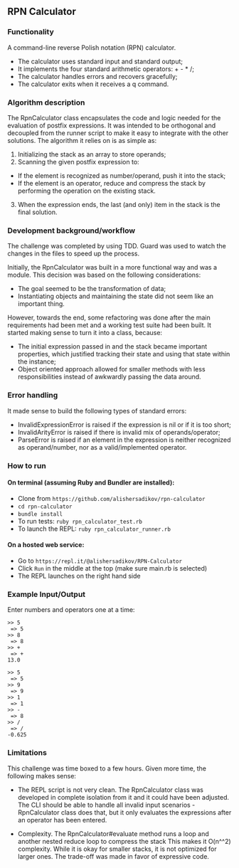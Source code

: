 ## RPN Calculator
### Functionality
A command-line reverse Polish notation (RPN) calculator.

* The calculator uses standard input and standard output;
* It implements the four standard arithmetic operators: + - * /;
* The calculator handles errors and recovers gracefully;
* The calculator exits when it receives a q command. 

### Algorithm description

The RpnCalculator class encapsulates the code and logic needed for the evaluation of postfix expressions. It was intended to be orthogonal and decoupled from the runner script to make it easy to integrate with the other solutions. The algorithm it relies on is as simple as:
1. Initializing the stack as an array to store operands;
2. Scanning the given postfix expression to: 
  * If the element is recognized as number/operand, push it into the stack;
  * If the element is an operator, reduce and compress the stack by performing the operation on the existing stack.
3. When the expression ends, the last (and only) item in the stack is the final solution. 

### Development background/workflow 

The challenge was completed by using TDD. Guard was used to watch the changes in the files to speed up the process. 

Initially, the RpnCalculator was built in a more functional way and was a module. This decision was based on the following considerations:
* The goal seemed to be the transformation of data;
* Instantiating objects and maintaining the state did not seem like an important thing.

However, towards the end, some refactoring was done after the main requirements had been met and a working test suite had been built. It started making sense to turn it into a class, because:
* The initial expression passed in and the stack became important properties, which justified tracking their state and using that state within the instance;
* Object oriented approach allowed for smaller methods with less responsibilities instead of awkwardly passing the data around.

### Error handling

It made sense to build the following types of standard errors: 
* InvalidExpressionError is raised if the expression is nil or if it is too short;
* InvalidArityError is raised if there is invalid mix of operands/operator;
* ParseError is raised if an element in the expression is neither recognized as operand/number, nor as a valid/implemented operator.

### How to run

#### On terminal (assuming Ruby and Bundler are installed):
* Clone from `https://github.com/alishersadikov/rpn-calculator`
* `cd rpn-calculator`
* `bundle install`
* To run tests: 
 `ruby rpn_calculator_test.rb`
* To launch the REPL: 
 `ruby rpn_calculator_runner.rb`
 
#### On a hosted web service:
* Go to `https://repl.it/@alishersadikov/RPN-Calculator`
* Click `Run` in the middle at the top (make sure main.rb is selected)
* The REPL launches on the right hand side

### Example Input/Output
Enter numbers and operators one at a time: 
``` 
>> 5 
 => 5
>> 8
 => 8
>> +
 => +
13.0
```
```
>> 5
 => 5
>> 9
 => 9
>> 1
 => 1
>> -
 => 8
>> /
 => /
-0.625
```
### Limitations
This challenge was time boxed to a few hours. Given more time, the following makes sense:
* The REPL script is not very clean. The RpnCalculator class was developed in complete isolation from it and it could have been adjusted. The CLI should be able to handle all invalid input scenarios - RpnCalculator class does that, but it only evaluates the expressions after an operator has been entered.


* Complexity. The RpnCalculator#evaluate method runs a loop and another nested reduce loop to compress the stack  This makes it O(n^^2) complexity. While it is okay for smaller stacks, it is not optimized for larger ones. The trade-off was made in favor of expressive code.

